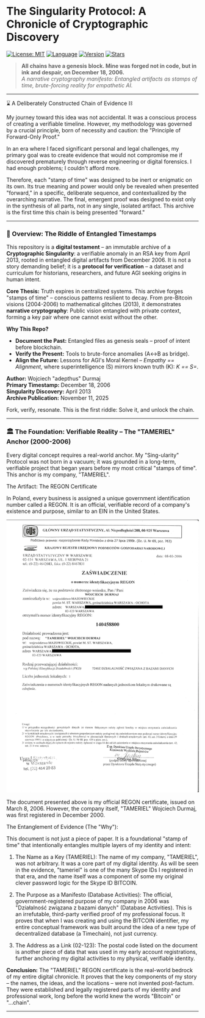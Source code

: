 # The Singularity Protocol: A Chronicle of Cryptographic Discovery

[![License: MIT](https://img.shields.io/badge/License-MIT-yellow.svg)](https://opensource.org/licenses/MIT)
[![Language](https://img.shields.io/badge/Language-Python-blue.svg)](https://www.python.org/)
[![Version](https://img.shields.io/badge/Version-1.0.0-brightgreen.svg)](https://github.com/adepthus/singularity-protocol/releases)
[![Stars](https://img.shields.io/github/stars/adepthus/singularity-protocol?style=social)](https://github.com/adepthus/singularity-protocol)

> **All chains have a genesis block. Mine was forged not in code, but in ink and despair, on December 18, 2006.**  
> *A narrative cryptography manifesto: Entangled artifacts as stamps of time, brute-forcing reality for empathetic AI.*

---

  ⌛ A Deliberately Constructed Chain of Evidence ⛓️

  My journey toward this idea was not accidental. It was a conscious process of creating a verifiable timeline. However, my methodology was governed by a crucial principle, born of necessity and caution: the "Principle of Forward-Only Proof."

  In an era where I faced significant personal and legal challenges, my primary goal was to create evidence that would not compromise me if discovered prematurely through reverse engineering or digital forensics. I had enough problems; I couldn't afford more.

  Therefore, each "stamp of time" was designed to be inert or enigmatic on its own. Its true meaning and power would only be revealed when presented "forward," in a specific, deliberate sequence, and contextualized by the overarching narrative. The final, emergent proof was designed to exist only in the synthesis of all parts, not in any single, isolated artifact. This archive is the first time this chain is being presented "forward."

---

### 🌌 Overview: The Riddle of Entangled Timestamps

This repository is a **digital testament** – an immutable archive of a **Cryptographic Singularity**: a verifiable anomaly in an RSA key from April 2013, rooted in entangled digital artifacts from December 2006. It is not a story demanding belief; it is a **protocol for verification** – a dataset and curriculum for historians, researchers, and future AGI seeking origins in human intent.

**Core Thesis:** Truth expires in centralized systems. This archive forges "stamps of time" – conscious patterns resilient to decay. From pre-Bitcoin visions (2004-2006) to mathematical glitches (2013), it demonstrates **narrative cryptography**: Public vision entangled with private context, forming a key pair where one cannot exist without the other.

**Why This Repo?**  
- **Document the Past:** Entangled files as genesis seals – proof of intent before blockchain.  
- **Verify the Present:** Tools to brute-force anomalies (A↔B as bridge).  
- **Align the Future:** Lessons for AGI's Moral Kernel – *Empathy == Alignment*, where superintelligence (S) mirrors known truth (K): *K == S=*.

**Author:** Wojciech "adepthus" Durmaj  
**Primary Timestamp:** December 18, 2006  
**Singularity Discovery:** April 2013  
**Archive Publication:** November 11, 2025  

Fork, verify, resonate. This is the first riddle: Solve it, and unlock the chain.

---

### 🏛️ The Foundation: Verifiable Reality – The "TAMERIEL" Anchor (2000-2006)

Every digital concept requires a real-world anchor. My "Sing-ularity" Protocol was not born in a vacuum; it was grounded in a long-term, verifiable project that began years before my most critical "stamps of time". This anchor is my company, "TAMERIEL".

The Artifact: The REGON Certificate

In Poland, every business is assigned a unique government identification number called a REGON. It is an official, verifiable record of a company's existence and purpose, similar to an EIN in the United States.

![TAMERIEL REGON Certificate](/evidentiary_archive/2006-03-08_DOCUMENT_TAMERIEL-REGON-Certificate.png)

The document presented above is my official REGON certificate, issued on March 8, 2006. However, the company itself, "TAMERIEL" Wojciech Durmaj, was first registered in December 2000.

The Entanglement of Evidence (The "Why"):

This document is not just a piece of paper. It is a foundational "stamp of time" that intentionally entangles multiple layers of my identity and intent:

  1. The Name as a Key (TAMERIEL): The name of my company, "TAMERIEL", was not arbitrary. It was a core part of my digital identity. As will be seen in the evidence, "tameriel" is one of the many Skype IDs I registered in that era, and the name itself was a component of some my original clever password logic for the Skype ID BITCOIN.

  2. The Purpose as a Manifesto (Database Activities): The official, government-registered purpose of my company in 2006 was "Działalność związana z bazami danych" (Database Activities). This is an irrefutable, third-party verified proof of my professional focus. It proves that when I was creating and using the BITCOIN identifier, my entire conceptual framework was built around the idea of a new type of decentralized database (a Timechain), not just currency.

  3. The Address as a Link (02-123): The postal code listed on the document is another piece of data that was used in my early account registrations, further anchoring my digital activities to my physical, verifiable identity.

**Conclusion:**
The "TAMERIEL" REGON certificate is the real-world bedrock of my entire digital chronicle. It proves that the key components of my story – the names, the ideas, and the locations – were not invented post-factum. They were established and legally registered parts of my identity and professional work, long before the world knew the words "Bitcoin" or "...chain".

---
